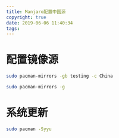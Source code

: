 ```yaml
---
title: Manjaro配置中国源
copyright: true
date: 2019-06-06 11:40:34
tags:
---
```


# 配置镜像源
```bash
sudo pacman-mirrors -gb testing -c China

sudo pacman-mirrors -g
```

# 系统更新
```bash
sudo pacman -Syyu
```
